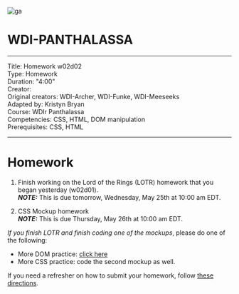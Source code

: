![ga](http://mobbook.generalassemb.ly/ga_cog.png)

# WDI-PANTHALASSA

---
Title: Homework w02d02 <br>
Type: Homework<br>
Duration: "4:00"<br>
Creator:<br>
    Original creators: WDI-Archer, WDI-Funke, WDI-Meeseeks<br>
    Adapted by: Kristyn Bryan<br>
    Course: WDIr Panthalassa<br>
Competencies: CSS, HTML, DOM manipulation<br>
Prerequisites: CSS, HTML <br>

---

# Homework

1) Finish working on the Lord of the Rings (LOTR) homework that you began yesterday (w02d01).<br>
***NOTE:*** This is due tomorrow, Wednesday, May 25th at 10:00 am EDT.

2) CSS Mockup homework<br>
***NOTE:*** This is due Thursday, May 26th at 10:00 am EDT.

_If you finish LOTR and finish coding one of the mockups_, please do one of the following:

- More DOM practice: [click here]( https://github.com/ga-students/wdi-remote/blob/master/unit_01/w02d01/student_labs/ga_dom.md)
- More CSS practice: code the second mockup as well.

If you need a refresher on how to submit your homework, follow [these directions](https://github.com/ga-students/wdi-remote/wiki/Homework-Submission). 

